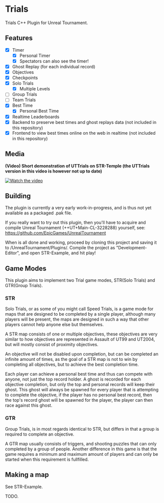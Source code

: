 # Trials

Trials C++ Plugin for Unreal Tournament.

## Features

- [x] Timer
  - [x] Personal Timer
  - [x] Spectators can also see the timer!
- [x] Ghost Replay (for each individual record)
- [x] Objectives
- [x] Checkpoints
- [x] Solo Trials
  - [x] Multiple Levels
- [ ] Group Trials
- [ ] Team Trials
- [x] Best Time
  - [x] Personal Best Time
- [x] Realtime Leaderboards
- [x] Backend to preserve best times and ghost replays data (not included in this repository)
- [x] Frontend to view best times online on the web in realtime (not included in this repository)

## Media

**(Video) Short demonstration of UTTrials on STR-Temple (the UTTrials version in this video is however not up to date)**

[![Watch the video](https://img.youtube.com/vi/0-t2hNynSo4/maxresdefault.jpg)](https://youtu.be/0-t2hNynSo4)

## Building

The plugin is currently a very early work-in-progress, and is thus not yet available as a packaged .pak file.

If you really want to try out this plugin, then you'll have to acquire and compile Unreal Tournament (++UT+Main-CL-3228288) yourself, see: https://github.com/EpicGames/UnrealTournament

When is all done and working, proceed by cloning this project and saving it to /UnrealTournament/Plugins/. Compile the project as "Development-Editor", and open STR-Example, and hit play!

## Game Modes

This plugin aims to implement two Trial game modes, STR(Solo Trials) and GTR(Group Trials).

### STR

Solo Trials, or as some of you might call Speed Trials, is a game mode for maps that are designed to be completed by a single player, although many players will be present, the maps are designed in such a way that other players cannot help anyone else but themselves.

A STR map consists of one or multiple objectives, these objectives are very similar to how objectives are represented in Assault of UT99 and UT2004, but will mostly consist of proximity objectives.

An objective will not be disabled upon completion, but can be completed an infinite amount of times, as the goal of a STR map is not to win by completing all objectives, but to achieve the best completion time. 

Each player can achieve a personal best time and thus can compete with anyone, not just the top record holder. A ghost is recorded for each objective completion, but only the top and personal records will keep their ghost. This ghost will always be spawned for every player that is attempting to complete the objective, if the player has no personal best record, then the top's record ghost will be spawned for the player, the player can then race against this ghost.

### GTR

Group Trials, is in most regards identical to STR, but differs in that a group is required to complete an objective.

A GTR map usually consists of triggers, and shooting puzzles that can only completed by a group of people.
Another difference in this game is that the game requires a minimum and maximum amount of players and can only be started when this requirement is fullfilled.


## Making a map
See STR-Example.

TODO.
